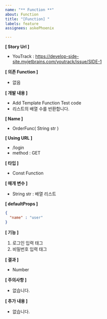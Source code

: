 ```yaml
---
name: "** Function **"
about: Function
title: "[Function] "
labels: feature
assignees: askePhoenix

---
```


**[ Story Url ]**
- YouTrack : https://develop-side-site.myjetbrains.com/youtrack/issue/SIDE-1

**[ 의존 Function ]**
- 없음

**[ 개발 내용 ]**
- Add Template Function Test code
- 리스트의 배열 수를 반환합니다.

**[ Name ]**
- OrderFunc( String str )

**[ Using URL ]**
- /login
- method : GET

**[ 타입 ]**
- Const Function

**[ 매개 변수 ]**
- String str : 배열 리스트

**[ defaultProps ]**
```json
{
  "name" : "user"
}
```

**[ 기능 ]**
1. 로그인 입력 태그
2. 비밀번호 입력 태그

**[ 결과 ]**
- Number

**[ 주의사항 ]**
- 없습니다.

**[ 추가 내용 ]**
- 없습니다.
